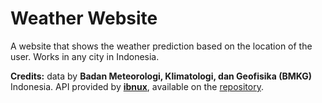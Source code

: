 # Weather Website

A website that shows the weather prediction based on the location of the user. Works in any city in Indonesia.

**Credits:**
data by **Badan Meteorologi, Klimatologi, dan Geofisika (BMKG)** Indonesia.
API provided by **[ibnux](https://github.com/ibnux/)**, available on the [repository](https://github.com/ibnux/BMKG-importer).